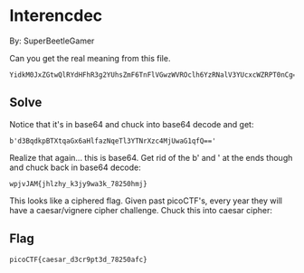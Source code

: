 # Interencdec

By: SuperBeetleGamer

Can you get the real meaning from this file.
```
YidkM0JxZGtwQlRYdHFhR3g2YUhsZmF6TnFlVGwzWVROclh6YzRNalV3YUcxcWZRPT0nCg==
```

## Solve

Notice that it's in base64 and chuck into base64 decode and get:
```
b'd3BqdkpBTXtqaGx6aHlfazNqeTl3YTNrXzc4MjUwaG1qfQ=='
```

Realize that again... this is base64. Get rid of the b' and ' at the ends though and chuck back in base64 decode:
```
wpjvJAM{jhlzhy_k3jy9wa3k_78250hmj}
```

This looks like a ciphered flag. Given past picoCTF's, every year they will have a caesar/vignere cipher challenge. Chuck this into caesar cipher:

## Flag
```
picoCTF{caesar_d3cr9pt3d_78250afc}
```